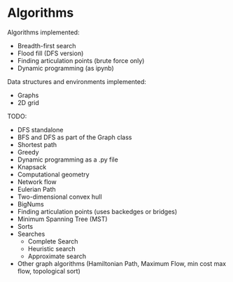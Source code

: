 # Algorithms

Algorithms implemented:
- Breadth-first search
- Flood fill (DFS version)
- Finding articulation points (brute force only)
- Dynamic programming (as ipynb)

Data structures and environments implemented:
- Graphs
- 2D grid

TODO:
- DFS standalone
- BFS and DFS as part of the Graph class
- Shortest path
- Greedy
- Dynamic programming as a .py file
- Knapsack
- Computational geometry
- Network flow
- Eulerian Path
- Two-dimensional convex hull
- BigNums
- Finding articulation points (uses backedges or bridges)
- Minimum Spanning Tree (MST)
- Sorts
- Searches
    - Complete Search
    - Heuristic search
    - Approximate search
- Other graph algorithms (Hamiltonian Path, Maximum Flow, min cost max flow, topological sort)
